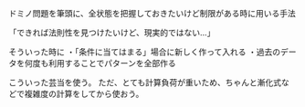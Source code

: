 ドミノ問題を筆頭に、全状態を把握しておきたいけど制限がある時に用いる手法

「できれば法則性を見つけたいけど、現実的ではない...」

そういった時に
・「条件に当てはまる」場合に新しく作って入れる
・過去のデータを何度も利用することでパターンを全部作る

こういった芸当を使う。
ただ、とても計算負荷が重いため、ちゃんと漸化式などで複雑度の計算をしてから使おう。